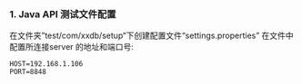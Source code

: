 ### 1. Java API 测试文件配置
在文件夹”test/com/xxdb/setup“下创建配置文件“settings.properties”
在文件中配置所连接server 的地址和端口号:

```
HOST=192.168.1.106
PORT=8848
```

